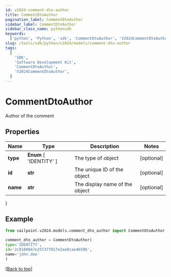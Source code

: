 ```yaml
---
id: v2024-comment-dto-author
title: CommentDtoAuthor
pagination_label: CommentDtoAuthor
sidebar_label: CommentDtoAuthor
sidebar_class_name: pythonsdk
keywords:
  ['python', 'Python', 'sdk', 'CommentDtoAuthor', 'V2024CommentDtoAuthor']
slug: /tools/sdk/python/v2024/models/comment-dto-author
tags:
  [
    'SDK',
    'Software Development Kit',
    'CommentDtoAuthor',
    'V2024CommentDtoAuthor',
  ]
---
```


# CommentDtoAuthor

Author of the comment

## Properties

| Name | Type | Description | Notes |
| --- | --- | --- | --- |
| **type** | **Enum** [ 'IDENTITY' ] | The type of object | [optional] |
| **id** | **str** | The unique ID of the object | [optional] |
| **name** | **str** | The display name of the object | [optional] |

}

## Example

```python
from sailpoint.v2024.models.comment_dto_author import CommentDtoAuthor

comment_dto_author = CommentDtoAuthor(
type='IDENTITY',
id='2c9180847e25f377017e2ae8cae4650b',
name='john.doe'
)

```

[[Back to top]](#)

